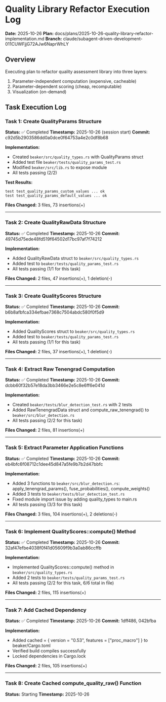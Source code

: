 # Quality Library Refactor Execution Log

**Date:** 2025-10-26
**Plan:** docs/plans/2025-10-26-quality-library-refactor-implementation.md
**Branch:** claude/subagent-driven-development-011CUWFjjG72AJw6NaprWhLY

## Overview

Executing plan to refactor quality assessment library into three layers:
1. Parameter-independent computation (expensive, cacheable)
2. Parameter-dependent scoring (cheap, recomputable)
3. Visualization (on-demand)

## Task Execution Log

### Task 1: Create QualityParams Structure
**Status:** ✅ Completed
**Timestamp:** 2025-10-26 (session start)
**Commit:** c92d5b2903586dd0a0dce0f64753a4e2c0df8b68

**Implementation:**
- Created `beaker/src/quality_types.rs` with QualityParams struct
- Added test file `beaker/tests/quality_params_test.rs`
- Modified `beaker/src/lib.rs` to expose module
- All tests passing (2/2)

**Test Results:**
```
test test_quality_params_custom_values ... ok
test test_quality_params_default_values ... ok
```

**Files Changed:** 3 files, 73 insertions(+)

---

### Task 2: Create QualityRawData Structure
**Status:** ✅ Completed
**Timestamp:** 2025-10-26
**Commit:** 49745d75ede48fd519f64502d17bc97af7f74212

**Implementation:**
- Added QualityRawData struct to `beaker/src/quality_types.rs`
- Added test to `beaker/tests/quality_params_test.rs`
- All tests passing (1/1 for this task)

**Files Changed:** 2 files, 47 insertions(+), 1 deletion(-)

---

### Task 3: Create QualityScores Structure
**Status:** ✅ Completed
**Timestamp:** 2025-10-26
**Commit:** b6b8afbfca334efbae7368c7504abdc580f0f5d9

**Implementation:**
- Added QualityScores struct to `beaker/src/quality_types.rs`
- Added test to `beaker/tests/quality_params_test.rs`
- All tests passing (1/1 for this task)

**Files Changed:** 2 files, 37 insertions(+), 1 deletion(-)

---

### Task 4: Extract Raw Tenengrad Computation
**Status:** ✅ Completed
**Timestamp:** 2025-10-26
**Commit:** dcbb60f32b57e18da3bb3466e2e5c8e6ff6e041d

**Implementation:**
- Created `beaker/tests/blur_detection_test.rs` with 2 tests
- Added RawTenengradData struct and compute_raw_tenengrad() to `beaker/src/blur_detection.rs`
- All tests passing (2/2 for this task)

**Files Changed:** 2 files, 81 insertions(+)

---

### Task 5: Extract Parameter Application Functions
**Status:** ✅ Completed
**Timestamp:** 2025-10-26
**Commit:** eb4bfc6f08712c1dee45d847a5fe9b7b2d47bbfc

**Implementation:**
- Added 3 functions to `beaker/src/blur_detection.rs`: apply_tenengrad_params(), fuse_probabilities(), compute_weights()
- Added 3 tests to `beaker/tests/blur_detection_test.rs`
- Fixed module import issue by adding quality_types to main.rs
- All tests passing (3/3 for this task)

**Files Changed:** 3 files, 104 insertions(+), 2 deletions(-)

---

### Task 6: Implement QualityScores::compute() Method
**Status:** ✅ Completed
**Timestamp:** 2025-10-26
**Commit:** 32af47efbe4038f0f41d05609f9b3a0ab86ccffb

**Implementation:**
- Implemented QualityScores::compute() method in `beaker/src/quality_types.rs`
- Added 2 tests to `beaker/tests/quality_params_test.rs`
- All tests passing (2/2 for this task, 6/6 total in file)

**Files Changed:** 2 files, 115 insertions(+)

---

### Task 7: Add Cached Dependency
**Status:** ✅ Completed
**Timestamp:** 2025-10-26
**Commit:** 1dff486, 042bfba

**Implementation:**
- Added cached = { version = "0.53", features = ["proc_macro"] } to beaker/Cargo.toml
- Verified build compiles successfully
- Locked dependencies in Cargo.lock

**Files Changed:** 2 files, 105 insertions(+)

---

### Task 8: Create Cached compute_quality_raw() Function
**Status:** Starting
**Timestamp:** 2025-10-26

